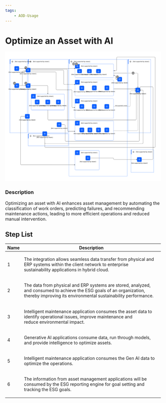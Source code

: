 ```yaml
---
tags:
    - AOD-Usage
---
```


#  Optimize an Asset with AI




![Optimize an Asset with AI](../../../../img/aodusagescenario_4JtfM7v2uq3_tE9NKt6TK.svg)





### Description

<p>Optimizing an asset with AI enhances asset management by automating the classification of work orders, predicting failures, and recommending maintenance actions, leading to more efficient operations and reduced manual intervention.</p>










## Step List

| Name | Description |
| --- | --- | 
 | 1 | <p>The integration allows seamless data transfer from physical and ERP systems within the client network to enterprise sustainability applications in hybrid cloud.</p> |
 | 2 | <p>The data from physical and ERP systems are stored, analyzed, and consumed to achieve the ESG goals of an organization, thereby improving its environmental sustainability performance.</p> |
 | 3 | <p>Intelligent maintenance application consumes the asset data to identify operational issues, improve maintenance and reduce environmental impact.</p> |
 | 4 | <p>Generative AI applications consume data, run through models, and provide intelligence to optimize assets.</p> |
 | 5 | <p>Intelligent maintenance application consumes the Gen AI data to optimize the operations.</p> |
 | 6 | <p>The information from asset management applications will be consumed by the ESG reporting engine for goal setting and tracking the ESG goals.</p> |

    

